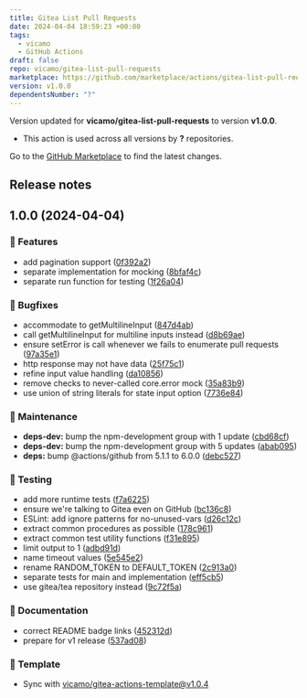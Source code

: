 ```yaml
---
title: Gitea List Pull Requests
date: 2024-04-04 18:59:23 +00:00
tags:
  - vicamo
  - GitHub Actions
draft: false
repo: vicamo/gitea-list-pull-requests
marketplace: https://github.com/marketplace/actions/gitea-list-pull-requests
version: v1.0.0
dependentsNumber: "?"
---
```



Version updated for **vicamo/gitea-list-pull-requests** to version **v1.0.0**.
- This action is used across all versions by **?** repositories.

Go to the [GitHub Marketplace](https://github.com/marketplace/actions/gitea-list-pull-requests) to find the latest changes.

## Release notes

## 1.0.0 (2024-04-04)

### 🚀 Features

- add pagination support ([0f392a2](https://github.com/vicamo/gitea-list-pull-requests/commit/0f392a2ee80b0b741c4c77fea188feb3fcc21073))
- separate implementation for mocking ([8bfaf4c](https://github.com/vicamo/gitea-list-pull-requests/commit/8bfaf4cdf2a2bcda616892669835e8db22bd2797))
- separate run function for testing ([1f26a04](https://github.com/vicamo/gitea-list-pull-requests/commit/1f26a04ce0a3fdb81b718d647a96934726819687))

### 🐛 Bugfixes

- accommodate to getMultilineInput ([847d4ab](https://github.com/vicamo/gitea-list-pull-requests/commit/847d4ab3f16d3da5dd9dec7c51baceda20987bd9))
- call getMultilineInput for multiline inputs instead ([d8b69ae](https://github.com/vicamo/gitea-list-pull-requests/commit/d8b69ae1488a5b4397a60ed10066021dfb5af708))
- ensure setError is call whenever we fails to enumerate pull requests ([97a35e1](https://github.com/vicamo/gitea-list-pull-requests/commit/97a35e1ca73b085110084a4632eb96099dab1755))
- http response may not have data ([25f75c1](https://github.com/vicamo/gitea-list-pull-requests/commit/25f75c1fcf257736c7325ea0cab1b77874b7fcbf))
- refine input value handling ([da10856](https://github.com/vicamo/gitea-list-pull-requests/commit/da108568053d95c2a583c996e978bd7b96744558))
- remove checks to never-called core.error mock ([35a83b9](https://github.com/vicamo/gitea-list-pull-requests/commit/35a83b90d27f5d947cda9f858ec4614be5824488))
- use union of string literals for state input option ([7736e84](https://github.com/vicamo/gitea-list-pull-requests/commit/7736e84f853de7335ef15cd1380853231e4a8af7))

### 🧰 Maintenance

- **deps-dev:** bump the npm-development group with 1 update ([cbd68cf](https://github.com/vicamo/gitea-list-pull-requests/commit/cbd68cfc60ec2a0132139d4e8c026e80e75763dd))
- **deps-dev:** bump the npm-development group with 5 updates ([abab095](https://github.com/vicamo/gitea-list-pull-requests/commit/abab095cf8b8135551e4339ff1e2b41a2b2fc19e))
- **deps:** bump @actions/<!-- textlint-disable terminology -->github<!-- textlint-enable terminology --> from 5.1.1 to 6.0.0 ([debc527](https://github.com/vicamo/gitea-list-pull-requests/commit/debc52717b9e26c38fd2ab9c6e2775352e4bffd1))

### 🧰 Testing

- add more runtime tests ([f7a6225](https://github.com/vicamo/gitea-list-pull-requests/commit/f7a62258287918e070341bf5d62dbc180cf5cf36))
- ensure we're talking to Gitea even on GitHub ([bc136c8](https://github.com/vicamo/gitea-list-pull-requests/commit/bc136c894fb8011764526f83494b8228165e2e8c))
- ESLint: add ignore patterns for no-unused-vars ([d26c12c](https://github.com/vicamo/gitea-list-pull-requests/commit/d26c12c19caf1a8cd08989f414068d3732f1faa7))
- extract common procedures as possible ([178c961](https://github.com/vicamo/gitea-list-pull-requests/commit/178c9614dbb2e67865119cc8b8779db5303ca53b))
- extract common test utility functions ([f31e895](https://github.com/vicamo/gitea-list-pull-requests/commit/f31e8954fbd36c4404e146af95bfe1349ff4cf4b))
- limit output to 1 ([adbd91d](https://github.com/vicamo/gitea-list-pull-requests/commit/adbd91d4e67d039036e0c7c9fe94dc4b25c09042))
- name timeout values ([5e545e2](https://github.com/vicamo/gitea-list-pull-requests/commit/5e545e24e80c7cede8f0ce2de680383bb83ee121))
- rename RANDOM_TOKEN to DEFAULT_TOKEN ([2c913a0](https://github.com/vicamo/gitea-list-pull-requests/commit/2c913a0b705541b055280d0a95fd2f2a978594a8))
- separate tests for main and implementation ([eff5cb5](https://github.com/vicamo/gitea-list-pull-requests/commit/eff5cb58883c896e616dd85e231e62fe6091d150))
- use gitea/tea repository instead ([9c72f5a](https://github.com/vicamo/gitea-list-pull-requests/commit/9c72f5a62e2f833d8b2ebf7b52dd937265475624))

### 🧰 Documentation

- correct README badge links ([452312d](https://github.com/vicamo/gitea-list-pull-requests/commit/452312dd4aa264be06c3ed59e58de9143967f7fc))
- prepare for v1 release ([537ad08](https://github.com/vicamo/gitea-list-pull-requests/commit/537ad08bbff09d95553efc2a9ad9de61a6972236))

### 🧰 Template

- Sync with [vicamo/gitea-actions-template@v1.0.4](https://github.com/vicamo/gitea-actions-template/releases/tag/v1.0.4)
